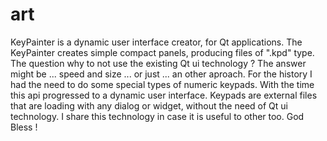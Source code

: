 # art

KeyPainter is a dynamic user interface creator, for Qt applications.
The KeyPainter creates simple compact panels, producing files of ".kpd" type. 
The question why to not use the existing Qt ui technology ?
The answer might be ... speed and size ... or just ... an other aproach.
For the history I had the need to do some special types of numeric keypads.
With the time this api progressed to a dynamic user interface.
Keypads are external files that are loading with any dialog or widget, without the need of Qt ui technology.
I share this technology in case it is useful to other too.
God Bless !
